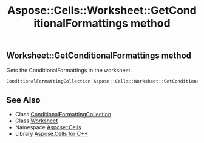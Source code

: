 ﻿---
title: Aspose::Cells::Worksheet::GetConditionalFormattings method
linktitle: GetConditionalFormattings
second_title: Aspose.Cells for C++ API Reference
description: 'Aspose::Cells::Worksheet::GetConditionalFormattings method. Gets the ConditionalFormattings in the worksheet in C++.'
type: docs
weight: 11000
url: /cpp/aspose.cells/worksheet/getconditionalformattings/
---
## Worksheet::GetConditionalFormattings method


Gets the ConditionalFormattings in the worksheet.

```cpp
ConditionalFormattingCollection Aspose::Cells::Worksheet::GetConditionalFormattings()
```

## See Also

* Class [ConditionalFormattingCollection](../../conditionalformattingcollection/)
* Class [Worksheet](../)
* Namespace [Aspose::Cells](../../)
* Library [Aspose.Cells for C++](../../../)
